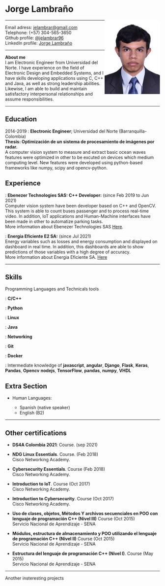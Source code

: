 Jorge Lambraño
============

<img style="float: right;" src="media/jelambrar.jpg" width="180">

-------------------     ----------------------------
Email adress:                   <jelambrar@gmail.com>  
Telephone:                        (+57) 304-565-3650  
Github profile:                       [@jelambrar96](https://github.com/jelambrar96)  
LinkedIn profile:                     [Jorge Lambraño](https://www.linkedin.com/in/jorge-lambra%C3%B1o-a64662157/)
-------------------     ----------------------------

**About me**  
I am Electronic Engineer from Universidad del Norte. I have experience on the
field of Electronic Design and Embedded Systems, and I have skills developing applications
using C, C++ and Java, as well as strong leadership abilities. Likewise, I am able to
build and maintain satisfactory interpersonal relationships and assume responsibilities.

-------------------     ----------------------------

Education
---------

2014-2019
:   **Electronic Engineer**; Universidad del Norte 
    (Barranquilla-Colombia)  
    **Thesis: Optimización de un sistema de procesamiento de imágenes 
    por radar.**  
    A computer vision system to measure and extract basic ocean waves features
    were optimized in other to be excuted on devices which medium computing 
    level. New features were developed using python-based frameworks like
    numpy, scipy and opencv-python.     


Experience
----------

:   **Ebenezer Technologies SAS: C++ Developer:** (since Feb 2019 to Jun 2021)   
    Computer vision system have been developer based on C++ and OpenCV.
    This system is able to count buses passenger and to process real-time
    video. In addition, IoT applications and Human-Machine interfaces 
    have been made in other to automatize parking tasks.    
    More information about Ebenezer Technologies SAS
    [Here](https://ebenezertechs.com/).

: **Energia Eficiente E2 SA:** (since Jul 2021)    
    Energy variables such as losses and energy consumption and displayed on dashboard in real time. In addition, this dashboards are able to show predictions of those variables with a high degree of accuracy.    
    More information about Energia Eficiente SA. [Here](https://www.e2energiaeficiente.com/)

-------------------     ----------------------------

Skills
--------------------

Programming Languages and Technicals tools

:   **C/C++**   

:   **Python**

:   **Linux**

:   **Java**

:   **Networking** 

:   **Git** 

:   **Docker** 

:   Intermediate knowledge of **javascript**, **angular**, **Django**, **Flask**, **Keras**, **Pandas**, **Opencv** 
    **nodejs**, **TensorFlow**, **pandas**, **numpy**, **VHDL**

[ref]: https://github.com/jelambrar96

Extra Section
----------------------------------------

* Human Languages:

    * Spanish (native speaker)
    * English (B2)

-------------------     ----------------------------

Other certifications
----------------------------------------

*   **DS4A Colombia 2021**: Course. (sep 2021) 

*   **NDG Linux Essentials**. Course. (Feb 2018)  
    Cisco Networking Academy.

*   **Cybersecurity Essentials**. Course (Feb 2018)  
    Cisco Networking Academy.

*   **Introduction to IoT**. Course (Oct 2017)  
    Cisco Networking Academy.

*   **Introduction to Cybersecurity**. Course (Oct 2017)  
    Cisco Networking Academy.

*   **Uso de clases, objetos, Métodos Y archivos secuenciales 
    en POO con lenguaje de programación C++ (Nivel III)** Course (Oct 2015)    
    Servicio Nacional de Aprendizaje - SENA

*   **Módulos, estructura de almacenamiento y POO utilizando el
    lenguaje de programación C++ (Nivel II)** Course (Oct 2015)  
    Servicio Nacional de Aprendizaje - SENA

*   **Estructura del lenguaje de programación C++ (Nivel I)**. 
    Course (May 2015)  
     Servicio Nacional de Aprendizaje - SENA
 
-----------------------------------------

Another insteresting projects
